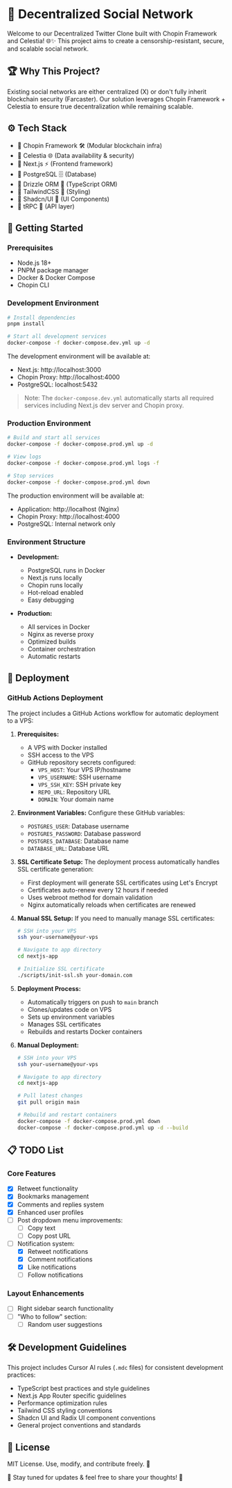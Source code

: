 # 🚀 Decentralized Social Network

Welcome to our Decentralized Twitter Clone built with Chopin Framework and Celestia! 🌐✨ This project aims to create a censorship-resistant, secure, and scalable social network.

## 🏆 Why This Project?
Existing social networks are either centralized (X) or don't fully inherit blockchain security (Farcaster). Our solution leverages Chopin Framework + Celestia to ensure true decentralization while remaining scalable.

## ⚙️ Tech Stack
- 🔹 Chopin Framework 🛠️ (Modular blockchain infra)
- 🔹 Celestia 🌐 (Data availability & security)
- 🔹 Next.js ⚡ (Frontend framework)
- 🔹 PostgreSQL 🗄️ (Database)
- 🔹 Drizzle ORM 🎯 (TypeScript ORM)
- 🔹 TailwindCSS 🎨 (Styling)
- 🔹 Shadcn/UI 🎯 (UI Components)
- 🔹 tRPC 🎯 (API layer)

## 🚀 Getting Started

### Prerequisites
- Node.js 18+
- PNPM package manager
- Docker & Docker Compose
- Chopin CLI

### Development Environment
```bash
# Install dependencies
pnpm install

# Start all development services
docker-compose -f docker-compose.dev.yml up -d
```

The development environment will be available at:
- Next.js: http://localhost:3000
- Chopin Proxy: http://localhost:4000
- PostgreSQL: localhost:5432

> Note: The `docker-compose.dev.yml` automatically starts all required services including Next.js dev server and Chopin proxy.

### Production Environment
```bash
# Build and start all services
docker-compose -f docker-compose.prod.yml up -d

# View logs
docker-compose -f docker-compose.prod.yml logs -f

# Stop services
docker-compose -f docker-compose.prod.yml down
```

The production environment will be available at:
- Application: http://localhost (Nginx)
- Chopin Proxy: http://localhost:4000
- PostgreSQL: Internal network only

### Environment Structure
- **Development:**
  - PostgreSQL runs in Docker
  - Next.js runs locally
  - Chopin runs locally
  - Hot-reload enabled
  - Easy debugging

- **Production:**
  - All services in Docker
  - Nginx as reverse proxy
  - Optimized builds
  - Container orchestration
  - Automatic restarts

## 🚀 Deployment

### GitHub Actions Deployment
The project includes a GitHub Actions workflow for automatic deployment to a VPS:

1. **Prerequisites:**
   - A VPS with Docker installed
   - SSH access to the VPS
   - GitHub repository secrets configured:
     - `VPS_HOST`: Your VPS IP/hostname
     - `VPS_USERNAME`: SSH username
     - `VPS_SSH_KEY`: SSH private key
     - `REPO_URL`: Repository URL
     - `DOMAIN`: Your domain name

2. **Environment Variables:**
   Configure these GitHub variables:
   - `POSTGRES_USER`: Database username
   - `POSTGRES_PASSWORD`: Database password
   - `POSTGRES_DATABASE`: Database name
   - `DATABASE_URL`: Database URL
   
3. **SSL Certificate Setup:**
   The deployment process automatically handles SSL certificate generation:
   - First deployment will generate SSL certificates using Let's Encrypt
   - Certificates auto-renew every 12 hours if needed
   - Uses webroot method for domain validation
   - Nginx automatically reloads when certificates are renewed

4. **Manual SSL Setup:**
   If you need to manually manage SSL certificates:
   ```bash
   # SSH into your VPS
   ssh your-username@your-vps

   # Navigate to app directory
   cd nextjs-app

   # Initialize SSL certificate
   ./scripts/init-ssl.sh your-domain.com
   ```

5. **Deployment Process:**
   - Automatically triggers on push to `main` branch
   - Clones/updates code on VPS
   - Sets up environment variables
   - Manages SSL certificates
   - Rebuilds and restarts Docker containers

6. **Manual Deployment:**
   ```bash
   # SSH into your VPS
   ssh your-username@your-vps

   # Navigate to app directory
   cd nextjs-app

   # Pull latest changes
   git pull origin main

   # Rebuild and restart containers
   docker-compose -f docker-compose.prod.yml down
   docker-compose -f docker-compose.prod.yml up -d --build
   ```

## 📋 TODO List

### Core Features
- [x] Retweet functionality
- [x] Bookmarks management
- [x] Comments and replies system
- [x] Enhanced user profiles
- [ ] Post dropdown menu improvements:
  - [ ] Copy text
  - [ ] Copy post URL
- [ ] Notification system:
  - [x] Retweet notifications
  - [x] Comment notifications
  - [x] Like notifications
  - [ ] Follow notifications

### Layout Enhancements
- [ ] Right sidebar search functionality
- [ ] "Who to follow" section:
  - [ ] Random user suggestions

## 🛠️ Development Guidelines
This project includes Cursor AI rules (`.mdc` files) for consistent development practices:
- TypeScript best practices and style guidelines
- Next.js App Router specific guidelines
- Performance optimization rules
- Tailwind CSS styling conventions
- Shadcn UI and Radix UI component conventions
- General project conventions and standards

## 📜 License
MIT License. Use, modify, and contribute freely. 📝

👀 Stay tuned for updates & feel free to share your thoughts! 🚀

